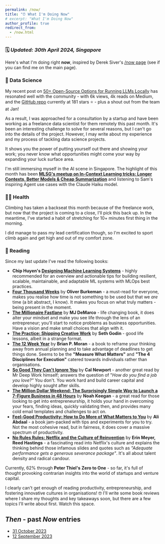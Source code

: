 ```yaml
---
permalink: /now/
title: "⏰ What I'm Doing Now"
# excerpt: "What I'm Doing Now"
author_profile: true
redirect_from: 
  - /now.html
---
```


### 🗓️ *Updated: 30th April 2024, Singapore*

Here's what I'm doing right **now**, inspired by Derek Siver's [/now page](https://nownownow.com/about) (see if you can find me on the main page).

### 🧠 Data Science

My recent post on [50+ Open-Source Options for Running LLMs Locally](https://medium.com/p/db1ec6f5a54f) has resonated well with the community - with 6k views, 4k reads on Medium, and the [GitHub repo](https://github.com/vince-lam/awesome-local-llms) currently at 181 stars ⭐ - plus a shout out from the team at Jan!

As a result, I was approached for a consultation by a startup and have been working as a freelance data scientist for them remotely this past month. It's been an interesting challenge to solve for several reasons, but I can't go into the details of the project. However, I may write about my experience and my process of tackling data science projects.

It shows you the power of putting yourself out there and showing your work; you never know what opportunities might come your way by expanding your luck surface area.

I'm still immersing myself in the AI scene in Singapore. The highlight of this month has been **[MLSG's meetup on In-Context Learning tricks: Longer Contexts, Better Models & Cheap Summarization](https://www.meetup.com/machine-learning-singapore/events/300369566)** and listening to Sam's inspiring Agent use cases with the Claude Haiku model.

### 🏃‍♂️ Health

Climbing has taken a backseat this month because of the freelance work, but now that the project is coming to a close, I'll pick this back up. In the meantime, I've started a habit of stretching for 10+ minutes first thing in the morning.

I did manage to pass my lead certification though, so I'm excited to sport climb again and get high and out of my comfort zone.

### 📖 Reading

Since my last update I've read the following books:

- **Chip Huyen's [Designing Machine Learning Systems](https://www.goodreads.com/en/book/show/60715378)** - highly recommended for an overview and actionable tips for building resilient, scalable, maintainable, and adaptable ML systems with MLOps best practices.
- **[Four Thousand Weeks](https://www.goodreads.com/en/book/show/54785515)** by **Oliver Burkeman** - a must-read for everyone, makes you realise how time is not something to be used but that we *are* time (a bit abstract, I know). It makes you focus on what truly matters - being present in the moment.
- **[The Millionaire Fastlane](https://www.goodreads.com/en/book/show/18872437)** by **MJ DeMarco** - life changing book, it does alter your mindset and make you see life through the lens of an entrepreneur; you'll start to notice problems as business opportunities. Have a vision and make small choices that align with it.
- **[The Practice: Shipping Creative Work](https://www.goodreads.com/en/book/show/53479927)** by **Seth Godin** - good life lessons, albeit in a strange format.
- **[The 12 Week Year](https://www.goodreads.com/en/book/show/10009377)** by **Brian P. Moran** - a book to reframe your thinking away from annual planning and to take advantage of deadlines to get things done. Seems to be the **"Measure What Matters"** and **"The 4 Disciplines for Execution"** catered towards individuals rather than organisations.
- **[So Good They Can't Ignore You](https://www.goodreads.com/book/show/13525945-so-good-they-can-t-ignore-you)** by **Cal Newport** - another great read by Mr Deep Work himself; answers the question of "*How do you find a job you love?"* You don't. You work hard and build career capital and develop highly sought after skills.
- **[The Million Dollar Weekend: The Surprisingly Simple Way to Launch a 7-Figure Business in 48 Hours](https://www.goodreads.com/en/book/show/145624504)** by **Noah Keegan** - a great read for those looking to get into entrepreneurship, it holds your hand in overcoming your fears, finding ideas, quickly validating then, and provides many cold email templates and challenges to act on.
- **[Feel-Good Productivity: How to Do More of What Matters to You](https://www.goodreads.com/en/book/show/142402923)** by **Ali Abdaal** - a book jam-packed with tips and experiments for you to try. Not the most cohesive read, but in fairness, it does cover a massive spectrum of productivity.
- **[No Rules Rules: Netflix and the Culture of Reinvention](https://www.goodreads.com/en/book/show/49099937)** by **Erin Meyer, Reed Hastings** - a fascinating read into Netflix's culture and explains the thinking behind those infamous slides and quotes such as *"Adequate performance gets a generous severance package"*. It's all about talent density and radical candour.

Currently, 62% through **Peter Thiel's** **Zero to One** - so far, it's full of thought provoking contrarian insights into the world of startups and venture capital.

I clearly can't get enough of reading productivity, entrepreneurship, and fostering innovative cultures in organisations! 🤓 I'll write some book reviews where I share my thoughts and key takeaways soon, but there are a few topics I'll write about first. Watch this space.

## *Then* - past *Now* entries

* [31 October 2023](/then/now-2023-10)
* [12 September 2023](/then/now-2023-09)